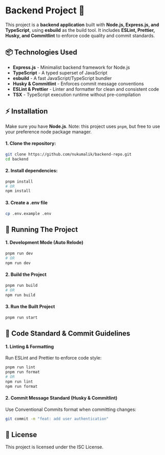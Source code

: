 # **Backend Project 🚀**

This project is a **backend application** built with **Node.js, Express.js, and TypeScript**, using **esbuild** as the build tool. It includes **ESLint, Prettier, Husky, and Commitlint** to enforce code quality and commit standards.

## **📦 Technologies Used**

- **Express.js** - Minimalist backend framework for Node.js
- **TypeScript** - A typed superset of JavaScript
- **esbuild** - A fast JavaScript/TypeScript bundler
- **Husky & Commitlint** - Enforces commit message conventions
- **ESLint & Prettier** - Linter and formatter for clean and consistent code
- **TSX** - TypeScript execution runtime without pre-compilation

## **⚡ Installation**

Make sure you have **Node.js**. Note: this project uses `pnpm`, but free to use your preference node package manager.

#### 1. Clone the repository:

```sh
git clone https://github.com/nukumalik/backend-repo.git
cd backend
```

#### 2. Install dependencies:

```sh
pnpm install
# OR
npm install
```

#### 3. Create a .env file

```sh
cp .env.example .env
```

## **🚀 Running The Project**

#### 1. Development Mode (Auto Relode)

```sh
pnpm run dev
# OR
npm run dev
```

#### 2. Build the Project

```sh
pnpm run build
# OR
npm run build
```

#### 3. Run the Built Project

```sh
pnpm run start
```

## **🚀 Code Standard & Commit Guidelines**

#### 1. Linting & Formatting

Run ESLint and Prettier to enforce code style:

```sh
pnpm run lint
pnpm run format
# OR
npm run lint
npm run format
```

#### 2. Commit Message Standard (Husky & Commitlint)

Use Conventional Commits format when committing changes:

```sh
git commit -m "feat: add user authentication"
```

## **📜 License**

This project is licensed under the ISC License.
